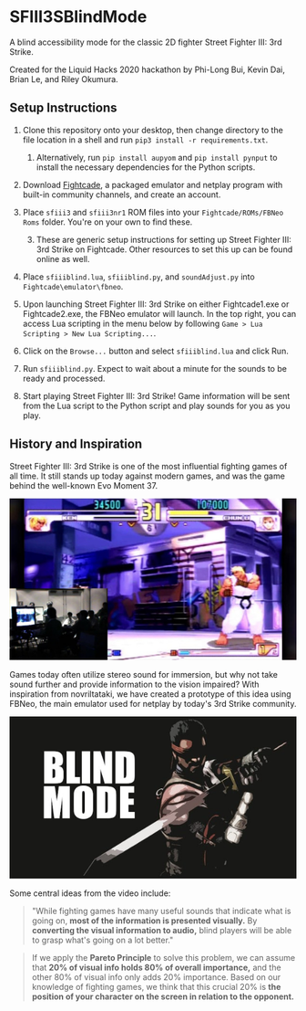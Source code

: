 # SFIII3SBlindMode
A blind accessibility mode for the classic 2D fighter Street Fighter III: 3rd Strike.

Created for the Liquid Hacks 2020 hackathon by Phi-Long Bui, Kevin Dai, Brian Le, and Riley Okumura.

## Setup Instructions

1. Clone this repository onto your desktop, then change directory to the file location in a shell and run ``pip3 install -r requirements.txt``.

    1. Alternatively, run ``pip install aupyom`` and ``pip install pynput`` to install the necessary dependencies for the Python scripts.

2. Download [Fightcade](https://www.fightcade.com/), a packaged emulator and netplay program with built-in community channels, and create an account.

3. Place ``sfiii3`` and ``sfiii3nr1`` ROM files into your ``Fightcade/ROMs/FBNeo Roms`` folder. You're on your own to find these.
    
    3. These are generic setup instructions for setting up Street Fighter III: 3rd Strike on Fightcade. Other resources to set this up can be found online as well.
    
4. Place ``sfiiiblind.lua``, ``sfiiiblind.py``, and ``soundAdjust.py`` into ``Fightcade\emulator\fbneo``.

5. Upon launching Street Fighter III: 3rd Strike on either Fightcade1.exe or Fightcade2.exe, the FBNeo emulator will launch. In the top right, you can access Lua scripting in the menu below by following ``Game > Lua Scripting > New Lua Scripting...``.

6. Click on the ``Browse...`` button and select ``sfiiiblind.lua`` and click Run.

7. Run ``sfiiiblind.py``. Expect to wait about a minute for the sounds to be ready and processed.

8. Start playing Street Fighter III: 3rd Strike! Game information will be sent from the Lua script to the Python script and play sounds for you as you play.

## History and Inspiration
Street Fighter III: 3rd Strike is one of the most influential fighting games of all time. It still stands up today against modern games, and was the game behind the well-known Evo Moment 37.

[![Evo Moment 37](https://github.com/briandle00/SFIII3SBlindMode/blob/main/media/37.jpg?raw=true)](https://www.youtube.com/watch?v=JzS96auqau0)

Games today often utilize stereo sound for immersion, but why not take sound further and provide information to the vision impaired? With inspiration from 
novriltataki, we have created a prototype of this idea using FBNeo, the main emulator used for netplay by today's 3rd Strike community.

[![Novriltataki Blind Mode Prototype](https://github.com/briandle00/SFIII3SBlindMode/blob/main/media/novriltataki.jpg?raw=true)](https://www.youtube.com/watch?v=Oxq3RKKolwY)

Some central ideas from the video include:

> "While fighting games have many useful sounds that indicate what is going on, **most of the information is presented visually.** By **converting the visual information to audio,** blind players will be able to grasp what's going on a lot better."

> If we apply the **Pareto Principle** to solve this problem, we can assume that **20% of visual info holds 80% of overall importance,** and the other 80% of visual info only adds 20% importance. Based on our knowledge of fighting games, we think that this crucial 20% is **the position of your character on the screen in relation to the opponent.**
